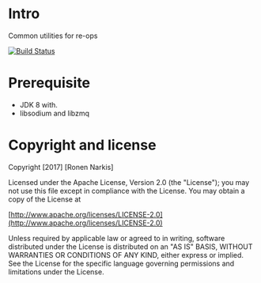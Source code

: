 # Intro

Common utilities for re-ops

[![Build Status](https://travis-ci.org/re-ops/re-com.png)](https://travis-ci.org/re-ops/re-com)


# Prerequisite

* JDK 8 with. 
* libsodium and libzmq

# Copyright and license

Copyright [2017] [Ronen Narkis]

Licensed under the Apache License, Version 2.0 (the "License");
you may not use this file except in compliance with the License.
You may obtain a copy of the License at

  [http://www.apache.org/licenses/LICENSE-2.0](http://www.apache.org/licenses/LICENSE-2.0)

Unless required by applicable law or agreed to in writing, software
distributed under the License is distributed on an "AS IS" BASIS,
WITHOUT WARRANTIES OR CONDITIONS OF ANY KIND, either express or implied.
See the License for the specific language governing permissions and
limitations under the License.
